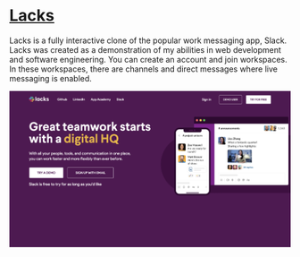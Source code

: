 # [Lacks](https://appacademylacks.herokuapp.com/#/)

Lacks is a fully interactive clone of the popular work messaging app, Slack. Lacks was created as a demonstration of my abilities in web development and software engineering. You can create an account and join workspaces. In these workspaces, there are channels and direct messages where live messaging is enabled.

![My Image](images_README/render.png)


